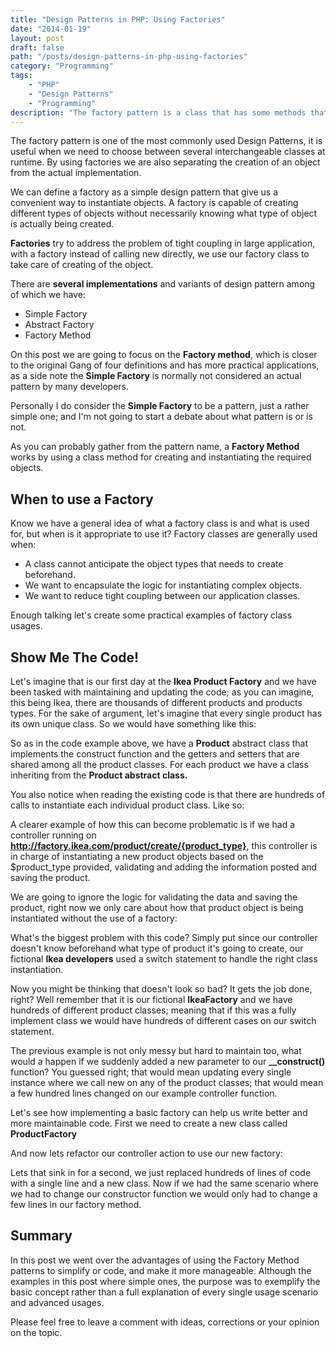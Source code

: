 ```yaml
---
title: "Design Patterns in PHP: Using Factories"
date: "2014-01-19"
layout: post
draft: false
path: "/posts/design-patterns-in-php-using-factories"
category: "Programming"
tags:
    - "PHP"
    - "Design Patterns"
    - "Programming"
description: "The factory pattern is a class that has some methods that create objects for you. Instead of using new directly, you use the factory class to create objects. That way, if you want to change the types of objects created, you can change just the factory. All the code that uses the factory changes automatically."
---
```


The factory pattern is one of the most commonly used Design Patterns, it is useful when we need to choose between several interchangeable classes at runtime. By using factories we are also separating the creation of an object from the actual implementation.



We can define a factory as a simple design pattern that give us a convenient way to instantiate objects. A factory is capable of creating different types of objects without necessarily knowing what type of object is actually being created.

**Factories** try to address the problem of tight coupling in large application, with a factory instead of calling new directly, we use our factory class to take care of creating of the object.

There are __several implementations__ and variants of design pattern among of which we have:

- Simple Factory
- Abstract Factory
- Factory Method

On this post we are going to focus on the **Factory method**, which is closer to the original Gang of four definitions and has more practical applications, as a side note the **Simple Factory** is normally not considered an actual pattern by many developers.

Personally I do consider the **Simple Factory** to be a pattern, just a rather simple one; and I'm not going to start a debate about what pattern is or is not.

As you can probably gather from the pattern name, a **Factory Method** works by using a class method for creating and instantiating the required objects.

## When to use a Factory

Know we have a general idea of what a factory class is and what is used for, but when is it appropriate to use it? Factory classes are generally used when:

- A class cannot anticipate the object types that needs to create beforehand.
- We want to encapsulate the logic for instantiating complex objects.
- We want to reduce tight coupling between our application classes.

Enough talking let's create some practical examples of factory class usages.

## Show Me The Code!

Let's imagine that is our first day at the **Ikea Product Factory** and we have been tasked with maintaining and updating the code; as you can imagine, this being Ikea, there are thousands of different products and products types. For the sake of argument, let's imagine that every single product has its own unique class. So we would have something like this:

<script src="https://gist.github.com/amacgregor/8506593.js"></script>

So as in the code example above, we have a **Product** abstract class that implements the construct function and the getters and setters that are shared among all the product classes. For each product we have a class inheriting from the **Product abstract class.**

You also notice when reading the existing code is that there are hundreds of calls to instantiate each individual product class. Like so:

<script src="https://gist.github.com/amacgregor/8506877.js"></script>

A clearer example of how this can become problematic is if we had a controller running on **http://factory.ikea.com/product/create/{product_type}**, this controller is in charge of instantiating a new product objects based on the $product_type provided, validating and adding the information posted and saving the product.

We are going to ignore the logic for validating the data and saving the product, right now we only care  about how that product object is being instantiated without the use of a factory:

<script src="https://gist.github.com/amacgregor/8507273/ce8353737d091d4a25fd807ce5ca699bb264ae97.js"></script>

What's the biggest problem with this code? Simply put since our controller doesn't know beforehand what type of product it's going to create, our fictional **Ikea developers** used a switch statement to handle the right class instantiation.

Now you might be thinking that doesn't look so bad? It gets the job done, right? Well remember that it is our fictional **IkeaFactory** and we have hundreds of different product classes; meaning that if this was a fully implement class we would have hundreds of different cases on our switch statement.

The previous example is not only messy but hard to maintain too, what would a happen if we suddenly added a new parameter to our **__construct()** function? You guessed right; that would mean updating every single instance where we call new on any of the product classes; that would mean a few hundred lines changed on our example controller function.

Let's see how implementing a basic factory can help us write better and more maintainable code. First we need to create a new class called **ProductFactory**

<script src="https://gist.github.com/amacgregor/8507938.js"></script>

And now lets refactor our controller action to use our new factory:

<script src="https://gist.github.com/amacgregor/8507273/a1d7341078c7692ad71d7609ece52eaee81faa0e.js"></script>

Lets that sink in for a second, we just replaced hundreds of lines of code with a single line and a new class. Now if we had the same scenario where we had to change our constructor function we would only had to change a few lines in our factory method.

## Summary

In this post we went over the advantages of using the Factory Method patterns to simplify or code, and make it more manageable. Although the examples in this post where simple ones, the purpose was to exemplify the basic concept rather than a full explanation of every single usage scenario and advanced usages.

Please feel free to leave a comment with ideas, corrections or your opinion on the topic.
